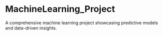 # MachineLearning_Project

A comprehensive machine learning project showcasing predictive models and data-driven insights.
